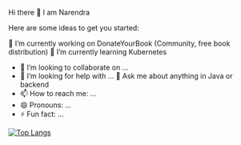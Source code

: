 Hi there 👋 I am Narendra

Here are some ideas to get you started:

 🔭 I’m currently working on DonateYourBook (Community, free book distribution)
 🌱 I’m currently learning Kubernetes
- 👯 I’m looking to collaborate on ...
- 🤔 I’m looking for help with ...
 💬 Ask me about anything in Java or backend
- 📫 How to reach me: ...
- 😄 Pronouns: ...
- ⚡ Fun fact: ...


[![Top Langs](https://github-readme-stats.vercel.app/api/top-langs/?username=narendraraghu)](https://github.com/narendraraghu/github-readme-stats)
